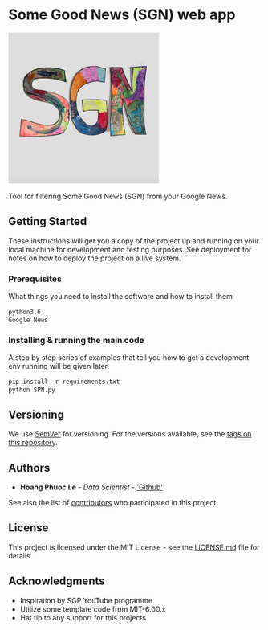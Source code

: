 # Some Good News (SGN) web app

<img src="./images/somegoodnews.jpg" width="300" height="300">

Tool for filtering Some Good News (SGN) from your Google News. 


## Getting Started

These instructions will get you a copy of the project up and running on your local machine for development and testing purposes. See deployment for notes on how to deploy the project on a live system.

### Prerequisites

What things you need to install the software and how to install them

```
python3.6
Google News

```


### Installing & running the main code

A step by step series of examples that tell you how to get a development env running will be given later.

```
pip install -r requirements.txt
python SPN.py
```

## Versioning

We use [SemVer](http://semver.org/) for versioning. For the versions available, see the [tags on this repository](https://github.com/philip-le/SGN_app/tags). 


## Authors

* **Hoang Phuoc Le** - *Data Scientist* - ['Github'](https://github.com/philip-le)

See also the list of [contributors](https://github.com/philip-le/SGN_app/contributors) who participated in this project.

## License

This project is licensed under the MIT License - see the [LICENSE.md](LICENSE.md) file for details

## Acknowledgments

* Inspiration by SGP YouTube programme
* Utilize some template code from MIT-6.00.x
* Hat tip to any support for this projects


